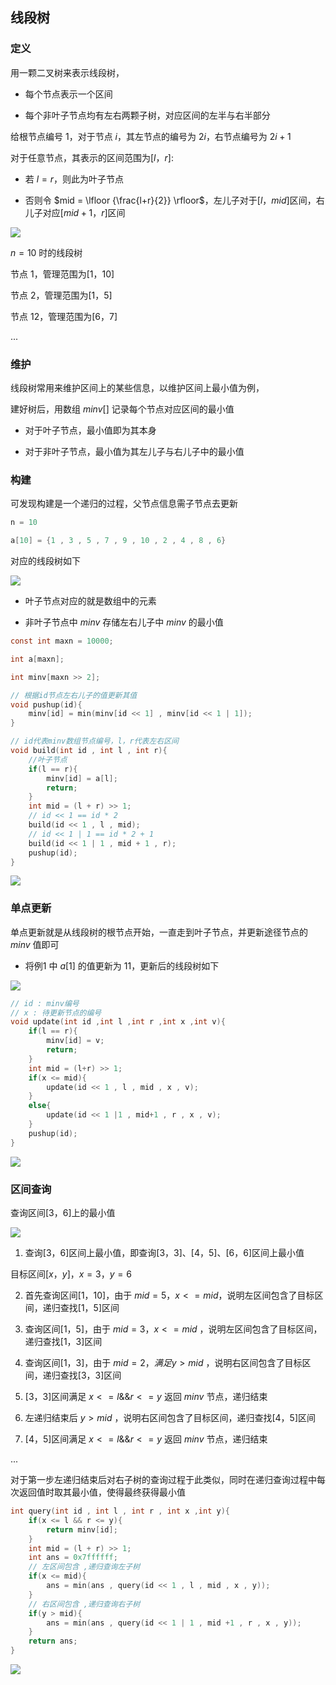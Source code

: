 <!--
 * @Description: 
 * @Version: 1.0
 * @Autor: DaLao
 * @Email: dalao_li@163.com
 * @Date: 2021-01-16 17:59:35
 * @LastEditors: DaLao
 * @LastEditTime: 2022-03-26 23:03:55
-->

## 线段树


### 定义

用一颗二叉树来表示线段树，

- 每个节点表示一个区间

- 每个非叶子节点均有左右两颗子树，对应区间的左半与右半部分

给根节点编号 $1$，对于节点 $i$，其左节点的编号为 $2i$，右节点编号为 $2i+1$

对于任意节点，其表示的区间范围为$[l，r]$:

- 若 $l=r$，则此为叶子节点

- 否则令 $mid = \lfloor {\frac{l+r}{2}} \rfloor$，左儿子对于$[l，mid]$区间，右儿子对应$[mid+1，r]$区间

![](https://cdn.hurra.ltd/img/20201031104511.png)

$n = 10$ 时的线段树

节点 $1$，管理范围为$[1，10]$

节点 $2$，管理范围为$[1，5]$

节点 $12$，管理范围为$[6，7]$

...


### 维护

线段树常用来维护区间上的某些信息，以维护区间上最小值为例，

建好树后，用数组 $minv[]$ 记录每个节点对应区间的最小值

- 对于叶子节点，最小值即为其本身

- 对于非叶子节点，最小值为其左儿子与右儿子中的最小值


### 构建

可发现构建是一个递归的过程，父节点信息需子节点去更新

```c
n = 10

a[10] = {1 , 3 , 5 , 7 , 9 , 10 , 2 , 4 , 8 , 6}
```
对应的线段树如下

![](https://cdn.hurra.ltd/img/20201031110932.png)

- 叶子节点对应的就是数组中的元素

- 非叶子节点中 $minv$ 存储左右儿子中 $minv$ 的最小值

```c
const int maxn = 10000;

int a[maxn];

int minv[maxn >> 2];

// 根据id节点左右儿子的值更新其值
void pushup(id){
    minv[id] = min(minv[id << 1] , minv[id << 1 | 1]);
}

// id代表minv数组节点编号，l，r代表左右区间
void build(int id , int l , int r){
    //叶子节点
    if(l == r){
        minv[id] = a[l];
        return;
    }
    int mid = (l + r) >> 1;
    // id << 1 == id * 2
    build(id << 1 , l , mid);
    // id << 1 | 1 == id * 2 + 1
    build(id << 1 | 1 , mid + 1 , r);
    pushup(id);
}
```

![](https://cdn.hurra.ltd/img/20201101144039.png)


### 单点更新

单点更新就是从线段树的根节点开始，一直走到叶子节点，并更新途径节点的 $minv$ 值即可

- 将例1 中 $a[1]$ 的值更新为 $11$，更新后的线段树如下

![](https://cdn.hurra.ltd/img/20201101143412.png)

```c
// id : minv编号
// x : 待更新节点的编号
void update(int id ,int l ,int r ,int x ,int v){
    if(l == r){
        minv[id] = v;
        return;
    }
    int mid = (l+r) >> 1;
    if(x <= mid){
        update(id << 1 , l , mid , x , v);
    }
    else{
        update(id << 1 |1 , mid+1 , r , x , v);
    }
    pushup(id);
}
```

![](https://cdn.hurra.ltd/img/20201101144355.png)


### 区间查询

查询区间$[3，6]$上的最小值

![](https://cdn.hurra.ltd/img/20201101151220.png)

1. 查询$[3，6]$区间上最小值，即查询$[3，3]、[4，5]、[6，6]$区间上最小值

目标区间$[x，y]， x = 3， y = 6$

2. 首先查询区间$[1，10]$，由于 $mid = 5， x <= mid$，说明左区间包含了目标区间，递归查找$[1，5]$区间

3. 查询区间$[1，5]$，由于 $mid = 3， x <= mid$ ，说明左区间包含了目标区间，递归查找$[1，3]$区间

4. 查询区间$[1，3]$，由于 $mid = 2，满足 y > mid$ ，说明右区间包含了目标区间，递归查找$[3，3]$区间

5. $[3，3]$区间满足 $x<=l \&\& r<=y$ 返回 $minv$ 节点，递归结束

6. 左递归结束后 $y > mid$ ，说明右区间包含了目标区间，递归查找$[4，5]$区间

7. $[4，5]$区间满足 $x<=l \&\& r<=y$ 返回 $minv$ 节点，递归结束

...

对于第一步左递归结束后对右子树的查询过程于此类似，同时在递归查询过程中每次返回值时取其最小值，使得最终获得最小值

```c
int query(int id , int l , int r , int x ,int y){
    if(x <= l && r <= y){
        return minv[id];
    }
    int mid = (l + r) >> 1;
    int ans = 0x7ffffff;
    // 左区间包含 ,递归查询左子树
    if(x <= mid){
        ans = min(ans , query(id << 1 , l , mid , x , y));
    }
    // 右区间包含 ,递归查询右子树
    if(y > mid){
        ans = min(ans , query(id << 1 | 1 , mid +1 , r , x , y));
    }
    return ans;
}
```

![](https://cdn.hurra.ltd/img/20201101153007.png)
